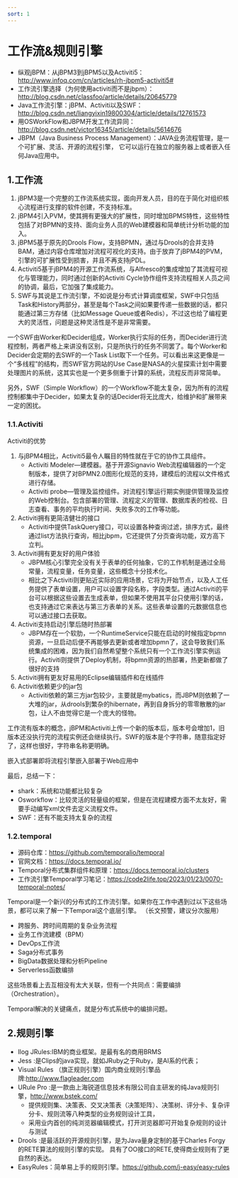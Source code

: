 ```yaml
---
sort: 1
---
```

# 工作流&规则引擎

- 纵观jBPM：从jBPM3到jBPM5以及Activiti5：http://www.infoq.com/cn/articles/rh-jbpm5-activiti5#
- 工作流引擎选择（为何使用activiti而不是jbpm）：http://blog.csdn.net/classfoo/article/details/20645779
- Java工作流引擎：jBPM、Activiti以及SWF：http://blog.csdn.net/liangyixin19800304/article/details/12761573
- 用OSWorkFlow和JBPM开发工作流异同：http://blog.csdn.net/victor16345/article/details/5614676
- JBPM（Java Business Process Management）：JAVA业务流程管理，是一个可扩展、灵活、开源的流程引擎， 它可以运行在独立的服务器上或者嵌入任何Java应用中。

## 1.工作流
1. jBPM3是一个完整的工作流系统实现，面向开发人员，目的在于简化对组织核心流程进行支撑的软件创建，不支持标准。
2. jBPM4引入PVM，使其拥有更强大的扩展性，同时增加BPMS特性，这些特性包括了对BPMN的支持、面向业务人员的Web建模器和简单统计分析功能的加入。
3. jBPM5基于原先的Drools Flow，支持BPMN，通过与Drools的合并支持BAM，通过内容仓库增加对流程可视化的支持。由于放弃了jBPM4的PVM，引擎的可扩展性受到损害，并且不再支持jPDL。
4. Activiti5基于jBPM4的开源工作流系统，与Alfresco的集成增加了其流程可视化与管理能力，同时通过创新的Activiti Cycle协作组件支持流程相关人员之间的协调，最后，它加强了集成能力。
5. SWF与其说是工作流引擎，不如说是分布式计算调度框架，SWF中只包括Task和History两部分，甚至是每个Task之间如果要传递一些数据的话，都只能通过第三方存储（比如Message Queue或者Redis），不过这也给了编程更大的灵活性，问题是这种灵活性是不是非常需要。

一个SWF由Worker和Decider组成，Worker执行实际的任务，而Decider进行流程控制，两者严格上来讲没有区别，只是所执行的任务不同罢了。每个Worker和Decider会定期的去SWF的一个Task List取下一个任务。可以看出来这更像是一个“多线程”的结构，而SWF官方网站的Use Case是NASA的火星探索计划中需要处理图片的系统，这其实也是一个更多侧重于计算的系统，流程反而非常简单。

另外，SWF（Simple Workflow）的一个Workflow不能太复杂，因为所有的流程控制都集中于Decider，如果太复杂的话Decider将无比庞大，给维护和扩展带来一定的困扰。

### 1.1.Activiti
Activiti的优势
1. 与jBPM4相比，Activiti5最令人瞩目的特性就在于它的协作工具组件。
    - Activiti Modeler—建模器。基于开源Signavio Web流程编辑器的一个定制版本，提供了对BPMN2.0图形化规范的支持，建模后的流程以文件格式进行存储。
    - Activiti probe—管理及监控组件。对流程引擎运行期实例提供管理及监控的Web控制台。包含部署的管理、流程定义的管理、数据库表的检视、日志查看、事务的平均执行时间、失败多次的工作等功能。
2. Activiti拥有更简洁健壮的接口
    - Activiti中提供TaskQuery接口，可以设置各种查询过滤，排序方式，最终通过list方法执行查询，相比jbpm，它还提供了分页查询功能，双方高下立判。
3. Activiti拥有更友好的用户体验
    - JBPM核心引擎完全没有关于表单的任何抽象，它的工作机制是通过全局常量，流程变量，任务变量，这些概念十分技术化。
    - 相比之下Activiti则更贴近实际的应用场景，它将为开始节点，以及人工任务提供了表单设置，用户可以设置字段名称，字段类型。通过Activiti的平台可以根据这些设置去生成表单，但如果不使用其平台只使用引擎的话，也支持通过它来表达与第三方表单的关系。这些表单设置的元数据信息也可以通过接口去获取。
4. Activiti支持启动引擎后随时热部署
    - JBPM存在一个软肋，一个RuntimeService只能在启动的时候指定bpmn资源，一旦启动后便不再能够去更新或者增加bpmn了，这会导致我们系统集成的困难，因为我们自然希望整个系统只有一个工作流引擎实例运行。Activiti则提供了Deploy机制，将bpmn资源的热部署，热更新都做了很好的支持
5. Activiti拥有更友好易用的Eclipse编辑插件和在线插件
6. Activiti依赖更少的jar包
    - Activiti依赖的第三方jar包较少，主要就是mybatics，而JBPM则依赖了一大堆的jar，从drools到繁杂的hibernate，再到自身拆分的零零散散的jar包，让人不由觉得它是一个庞大的怪物。

工作流有版本的概念，jBPM和Activiti上传一个新的版本后，版本号会增加1，旧版本还没执行完的流程实例还会继续执行。SWF的版本是个字符串，随意指定好了，这样也很好，字符串名称更明确。

嵌入式部署即将流程引擎嵌入部署于Web应用中

最后，总结一下：
- shark：系统和功能都比较复杂
- Osworkflow：比较灵活的轻量级的框架，但是在流程建模方面不太友好，需要手动编写xml文件去定义流程文件。
- SWF：还有不能支持太复杂的流程

### 1.2.temporal

- 源码仓库：https://github.com/temporalio/temporal
- 官网文档：https://docs.temporal.io/
- Temporal分布式集群组件和原理：https://docs.temporal.io/clusters
- 工作流引擎Temporal学习笔记：https://code2life.top/2023/01/23/0070-temporal-notes/

Temporal是一个新兴的分布式的工作流引擎。如果你在工作中遇到过以下这些场景，都可以来了解一下Temporal这个底层引擎。 （长文预警，建议分次服用）
- 跨服务、跨时间周期的复杂业务流程
- 业务工作流建模（BPM）
- DevOps工作流
- Saga分布式事务
- BigData数据处理和分析Pipeline
- Serverless函数编排

这些场景看上去互相没有太大关联，但有一个共同点：需要编排（Orchestration）。

Temporal解决的关键痛点，就是分布式系统中的编排问题。


## 2.规则引擎
- Ilog JRules:IBM的商业框架。是最有名的商用BRMS
- Jess :是Clips的java实现，就如JRuby之于Ruby，是AI系的代表；
- Visual Rules （旗正规则引擎）国内商业规则引擎品牌:http://www.flagleader.com
- URule Pro :是一款由上海锐道信息技术有限公司自主研发的纯Java规则引擎，http://www.bstek.com/
    - 提供规则集、决策表、交叉决策表（决策矩阵）、决策树、评分卡、复杂评分卡、规则流等八种类型的业务规则设计工具，
    - 采用业内首创的纯浏览器编辑模式，打开浏览器即可开始复杂规则的设计与测试
- Drools :是最活跃的开源规则引擎，是为Java量身定制的基于Charles  Forgy的RETE算法的规则引擎的实现。 具有了OO接口的RETE,使得商业规则有了更自然的表达。
- EasyRules：简单易上手的规则引擎。https://github.com/j-easy/easy-rules